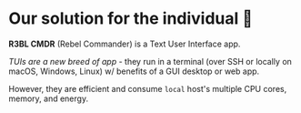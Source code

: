 # Our solution for the individual 🙋

**R3BL CMDR** (Rebel Commander) is a Text User Interface app.

_TUIs are a new breed of app_ - they run in a terminal
(over SSH or locally on macOS, Windows, Linux) w/ benefits
of a GUI desktop or web app.

However, they are efficient and consume `local` host's
multiple CPU cores, memory, and energy.
